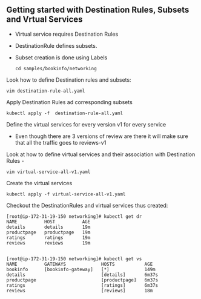 ## Getting started with Destination Rules, Subsets and Vrtual Services

* Virtual service requires Destination Rules 
* DestinationRule defines subsets. 
* Subset creation is done using Labels 

      cd samples/bookinfo/networking
    
Look how to define Destination rules and subsets:

    vim destination-rule-all.yaml
    
Apply Destination Rules ad corresponding subsets

    kubectl apply -f  destination-rule-all.yaml
    
Define the virtual services for every version v1 for every service
- Even though there are 3 versions of review are there it will make sure that all the traffic goes to reviews-v1 

Look at how to define virtual services and their association with Destination Rules - 

    vim virtual-service-all-v1.yaml
    
Create the virtual services 

    kubectl apply -f virtual-service-all-v1.yaml
    
    
Checkout the DestinationRules and virtual services thus created: 

    [root@ip-172-31-19-150 networking]# kubectl get dr
    NAME          HOST          AGE
    details       details       19m
    productpage   productpage   19m
    ratings       ratings       19m
    reviews       reviews       19m


    [root@ip-172-31-19-150 networking]# kubectl get vs
    NAME          GATEWAYS             HOSTS           AGE
    bookinfo      [bookinfo-gateway]   [*]             149m
    details                            [details]       6m37s
    productpage                        [productpage]   6m37s
    ratings                            [ratings]       6m37s
    reviews                            [reviews]       18m





